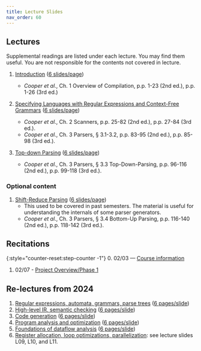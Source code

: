 ```yaml
---
title: Lecture Slides
nav_order: 60
---
```


## Lectures

Supplemental readings are listed under each lecture. You may find them useful. You are not responsible for the contents not covered in lecture.

1. [Introduction][l01] ([6 slides/page][l01-6])

   - *Cooper et al*., Ch. 1 Overview of Compilation, p.p. 1-23 (2nd ed.), p.p. 1-26 (3rd ed.)

2. [Specifying Languages with Regular Expressions and Context-Free Grammars][l02] ([6 slides/page][l02-6])

   - *Cooper et al*., Ch. 2 Scanners, p.p. 25-82 (2nd ed.), p.p. 27-84 (3rd ed.).
   - *Cooper et al*., Ch. 3 Parsers, § 3.1-3.2, p.p. 83-95 (2nd ed.), p.p. 85-98 (3rd ed.).

3. [Top-down Parsing][l03] ([6 slides/page][l03-6])
    
   - *Cooper et al*., Ch. 3 Parsers, § 3.3 Top-Down-Parsing, p.p. 96-116 (2nd ed.), p.p. 99-118 (3rd ed.).

### Optional content

1. [Shift-Reduce Parsing][lshift] ([6 slides/page][lshift-6])
    - This used to be covered in past semesters. The material is useful for understanding the internals of some parser generators.
    - _Cooper et al_., Ch. 3 Parsers, § 3.4 Bottom-Up Parsing, p.p. 116-140 (2nd ed.), p.p. 118-142 (3rd ed.).

[l01]: assets/documents/lectures/L01-Introduction.pdf
[l01-6]: assets/documents/lectures/L01-Introduction-6pages.pdf
[l02]: assets/documents/lectures/L02-RegularExpressionsAndGrammars.pdf
[l02-6]: assets/documents/lectures/L02-RegularExpressionsAndGrammars-6pages.pdf
[l03]: assets/documents/lectures/L03-TopDownParsing.pdf
[l03-6]: assets/documents/lectures/L03-TopDownParsing-6pages.pdf
[lshift]: assets/documents/lectures/L-ShiftReduceParsing.pdf
[lshift-6]: assets/documents/lectures/L-ShiftReduceParsing-6pages.pdf
[cooper]: https://mit.primo.exlibrisgroup.com/permalink/01MIT_INST/jp08pj/alma9935028392606761

## Recitations

{:style="counter-reset:step-counter -1"}
0. 02/03 — [Course information][r00]
1. 02/07 - [Project Overview/Phase 1][r01]

[r00]: assets/documents/recitations/r0-course-information.pdf
[r01]: assets/documents/recitations/r01-project-overview-phase1.pdf

## Re-lectures from 2024

1. [Regular expressions, automata, grammars, parse trees][rl-1] ([6 pages/slide][rl-1-6pages])
2. [High-level IR, semantic checking][rl-2] ([6 pages/slide][rl-2-6pages])
3. [Code generation][rl-3] ([6 pages/slide][rl-3-6pages])
4. [Program analysis and optimization][rl-4] ([6 pages/slide][rl-4-6pages])
5. [Foundations of dataflow analysis][rl-5] ([6 pages/slide][rl-5-6pages])
6. [Register allocation, loop optimizations, parallelization][rl-6]: see lecture slides L09, L10, and L11.

[rl-1]: assets/documents/relectures/relecture-1.pdf
[rl-1-6pages]: assets/documents/relectures/relecture-1-6pages.pdf
[rl-2]: assets/documents/relectures/relecture-2.pdf
[rl-2-6pages]: assets/documents/relectures/relecture-2-6pages.pdf
[rl-3]: assets/documents/relectures/relecture-3.pdf
[rl-3-6pages]: assets/documents/relectures/relecture-3-6pages.pdf
[rl-4]: assets/documents/relectures/relecture-4.pdf
[rl-4-6pages]: assets/documents/relectures/relecture-4-6pages.pdf
[rl-5]: assets/documents/relectures/relecture-5.pdf
[rl-5-6pages]: assets/documents/relectures/relecture-5-6pages.pdf
[rl-6]: assets/documents/relectures/relecture-6.pdf

